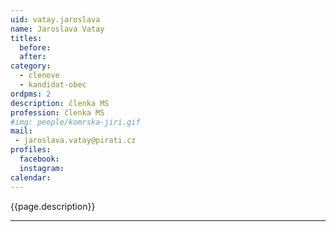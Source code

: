 ```yaml
---
uid: vatay.jaroslava
name: Jaroslava Vatay
titles:
  before: 
  after:
category:
  - clenove
  - kandidat-obec 
ordpms: 2
description: členka MS
profession: členka MS
#img: people/komrska-jiri.gif
mail:
 - jaroslava.vatay@pirati.cz
profiles:
  facebook: 
  instagram: 
calendar: 
---
```


{{page.description}}



---
